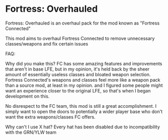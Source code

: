 # Fortress: Overhauled

Fortress: Overhauled is an overhaul pack for the mod known as "Fortress Connected"

This mod aims to overhaul Fortress Connected to remove unnecessary classes/weapons and fix certain issues




FAQ:

Why did you make this?
FC has some amazing features and improvements that aren't in base LFE, but in my opinion, it's held back by the sheer amount of essentially useless classes and bloated weapon selection.
Fortress Connected's weapons and classes feel more like a weapon pack than a source mod, at least in my opinion. and I figured some people might want an experience closer to the original LFE, so that's when I began development on this.

No disrespect to the FC team, this mod is still a great accomplishment. I simply want to open the doors to potentially a wider player base who don't want the extra weapons/classes FC offers.

Why can't I use X hat?
Every hat has been disabled due to incompatibility with the GRN/YLW team


